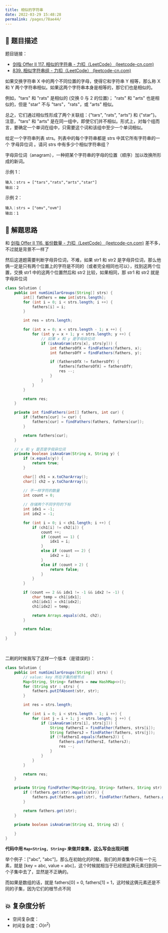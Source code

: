 ```yaml
---
title: 相似的字符串
date: 2022-03-29 15:48:28
permalink: /pages/78ae44/
---
```

## 📃 题目描述

题目链接：

- [剑指 Offer II 117. 相似的字符串 - 力扣（LeetCode） (leetcode-cn.com)](https://leetcode-cn.com/problems/H6lPxb/submissions/)
- [839. 相似字符串组 - 力扣（LeetCode） (leetcode-cn.com)](https://leetcode-cn.com/problems/similar-string-groups/submissions/)

如果交换字符串 X 中的两个不同位置的字母，使得它和字符串 Y 相等，那么称 X 和 Y 两个字符串相似。如果这两个字符串本身是相等的，那它们也是相似的。

例如，"tars" 和 "rats" 是相似的 (交换 0 与 2 的位置)； "rats" 和 "arts" 也是相似的，但是 "star" 不与 "tars"，"rats"，或 "arts" 相似。

总之，它们通过相似性形成了两个关联组：{"tars", "rats", "arts"} 和 {"star"}。注意，"tars" 和 "arts" 是在同一组中，即使它们并不相似。形式上，对每个组而言，要确定一个单词在组中，只需要这个词和该组中至少一个单词相似。

给定一个字符串列表 strs。列表中的每个字符串都是 strs 中其它所有字符串的一个 字母异位词 。请问 strs 中有多少个相似字符串组？

字母异位词（anagram），一种把某个字符串的字母的位置（顺序）加以改换所形成的新词。

示例 1：

```
输入：strs = ["tars","rats","arts","star"]
输出：2
```

示例 2：

```
输入：strs = ["omv","ovm"]
输出：1
```

## 🔔 解题思路

和 [剑指 Offer II 116. 省份数量 - 力扣（LeetCode） (leetcode-cn.com)](https://leetcode-cn.com/problems/bLyHh0/) 差不多，不过就是背景不一样了

然后这道题需要判断字母异位词，不难，如果 str1 和 str2 是字母异位词，那么他俩一定是只有两个位置上的字符是不同的（或者完全相同也可以），找到这两个位置，交换 str1 中的这两个位置然后和 str2 比较，如果相同，那 str1 和 str2 就是字母异位词


```java
class Solution {
    public int numSimilarGroups(String[] strs) {
        int[] fathers = new int[strs.length];
        for (int i = 0; i < strs.length; i ++) {
            fathers[i] = i;
        }

        int res = strs.length;

        for (int x = 0; x < strs.length - 1; x ++) {
            for (int y = x + 1; y < strs.length; y ++) {
                // 如果 x 和 y 是字母异位词
                if (isAnaGram(strs[x], strs[y])) {
                    int fathersOfX = findFathers(fathers, x);
                    int fathersOfY = findFathers(fathers, y);

                    if (fathersOfX != fathersOfY) {
                        fathers[fathersOfX] = fathersOfY;
                        res --;
                    }
                }
            }
        }

        return res;
    }

    private int findFathers(int[] fathers, int cur) {
        if (fathers[cur] != cur) {
            fathers[cur] = findFathers(fathers, fathers[cur]);
        }

        return fathers[cur];
    }

    // x 和 y 是否是字母异位词
    private boolean isAnaGram(String x, String y) {
        if (x.equals(y)) {
            return true;
        }

        char[] ch1 = x.toCharArray();
        char[] ch2 = y.toCharArray();

        // 不一样字符的数量
        int count = 0;
		
        // 存储两个不同字符的下标
        int idx1 = -1;
        int idx2 = -1;

        for (int i = 0; i < ch1.length; i ++) {
            if (ch1[i] != ch2[i]) {
                count ++;
                if (count == 1) {
                    idx1 = i;
                }
                else if (count == 2) {
                    idx2 = i;
                }
                else if (count > 2) {
                    return false;
                }
            }
        }

        if (count == 2 && idx1 != -1 && idx2 != -1) {
            char temp = ch1[idx1];
            ch1[idx1] = ch1[idx2];
            ch1[idx2] = temp;

            return Arrays.equals(ch1, ch2);   
        }

        return false;
    }
}
```

<br>

二刷的时候我写了这样一个版本（是错误的）：

```java
class Solution {
    public int numSimilarGroups(String[] strs) {
        // value: key 所在子集的根节点
        Map<String, String> fathers = new HashMap<>();
        for (String str : strs) {
            fathers.putIfAbsent(str, str);
        }

        int res = strs.length;

        for (int i = 0; i < strs.length - 1; i ++) {
            for (int j = i + 1; j < strs.length; j ++) {
                if (isAnaGram(strs[i], strs[j])) {
                    String fathersI = findFather(fathers, strs[i]);
                    String fathersJ = findFather(fathers, strs[j]);
                    if (!fathersI.equals(fathersJ)) {
                        fathers.put(fathersI, fathersJ);
                        res --;
                    }
                }
            }
        }

        return res;
    }

    private String findFather(Map<String, String> fathers, String str) {
        if (!fathers.get(str).equals(str)) {
            fathers.put(fathers.get(str), findFather(fathers, fathers.get(str)));
        }

        return fathers.get(str);
    }

    private boolean isAnaGram(String s1, String s2) {
        
    }
}
```

**代码中用 `Map<String, String>` 来做并查集，这么写会出现问题**

举个例子：["abc", "abc"]，那么在初始化的时候，我们的并查集中只有一个元素，就是 [key = abc, value = abc]，这个时候就相当于已经把这俩元素归到同一个子集中去了，显然是不正确的。

而如果是数组的话，就是 fathers[0] = 0, fathers[1] = 1，这时候这俩元素还是不同的子集，因为它们的根节点不同

## 💥 复杂度分析

- 空间复杂度：
- 时间复杂度：$O(n^2)$


